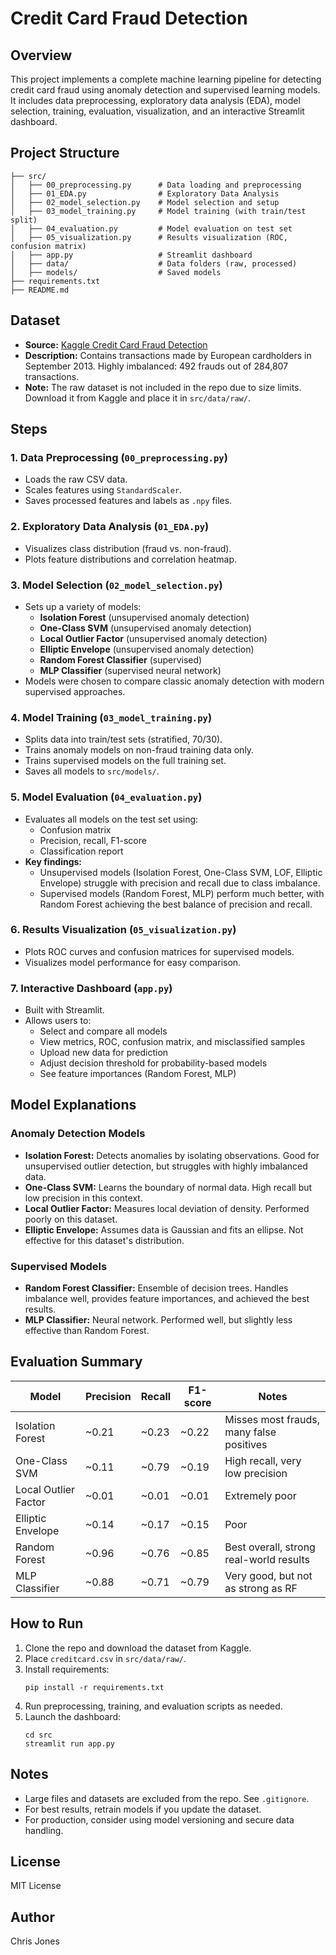# Credit Card Fraud Detection

## Overview
This project implements a complete machine learning pipeline for detecting credit card fraud using anomaly detection and supervised learning models. It includes data preprocessing, exploratory data analysis (EDA), model selection, training, evaluation, visualization, and an interactive Streamlit dashboard.

## Project Structure
```
├── src/
│   ├── 00_preprocessing.py      # Data loading and preprocessing
│   ├── 01_EDA.py                # Exploratory Data Analysis
│   ├── 02_model_selection.py    # Model selection and setup
│   ├── 03_model_training.py     # Model training (with train/test split)
│   ├── 04_evaluation.py         # Model evaluation on test set
│   ├── 05_visualization.py      # Results visualization (ROC, confusion matrix)
│   ├── app.py                   # Streamlit dashboard
│   ├── data/                    # Data folders (raw, processed)
│   ├── models/                  # Saved models
├── requirements.txt
├── README.md
```

## Dataset
- **Source:** [Kaggle Credit Card Fraud Detection](https://www.kaggle.com/mlg-ulb/creditcardfraud)
- **Description:** Contains transactions made by European cardholders in September 2013. Highly imbalanced: 492 frauds out of 284,807 transactions.
- **Note:** The raw dataset is not included in the repo due to size limits. Download it from Kaggle and place it in `src/data/raw/`.

## Steps

### 1. Data Preprocessing (`00_preprocessing.py`)
- Loads the raw CSV data.
- Scales features using `StandardScaler`.
- Saves processed features and labels as `.npy` files.

### 2. Exploratory Data Analysis (`01_EDA.py`)
- Visualizes class distribution (fraud vs. non-fraud).
- Plots feature distributions and correlation heatmap.

### 3. Model Selection (`02_model_selection.py`)
- Sets up a variety of models:
  - **Isolation Forest** (unsupervised anomaly detection)
  - **One-Class SVM** (unsupervised anomaly detection)
  - **Local Outlier Factor** (unsupervised anomaly detection)
  - **Elliptic Envelope** (unsupervised anomaly detection)
  - **Random Forest Classifier** (supervised)
  - **MLP Classifier** (supervised neural network)
- Models were chosen to compare classic anomaly detection with modern supervised approaches.

### 4. Model Training (`03_model_training.py`)
- Splits data into train/test sets (stratified, 70/30).
- Trains anomaly models on non-fraud training data only.
- Trains supervised models on the full training set.
- Saves all models to `src/models/`.

### 5. Model Evaluation (`04_evaluation.py`)
- Evaluates all models on the test set using:
  - Confusion matrix
  - Precision, recall, F1-score
  - Classification report
- **Key findings:**
  - Unsupervised models (Isolation Forest, One-Class SVM, LOF, Elliptic Envelope) struggle with precision and recall due to class imbalance.
  - Supervised models (Random Forest, MLP) perform much better, with Random Forest achieving the best balance of precision and recall.

### 6. Results Visualization (`05_visualization.py`)
- Plots ROC curves and confusion matrices for supervised models.
- Visualizes model performance for easy comparison.

### 7. Interactive Dashboard (`app.py`)
- Built with Streamlit.
- Allows users to:
  - Select and compare all models
  - View metrics, ROC, confusion matrix, and misclassified samples
  - Upload new data for prediction
  - Adjust decision threshold for probability-based models
  - See feature importances (Random Forest, MLP)

## Model Explanations

### Anomaly Detection Models
- **Isolation Forest:** Detects anomalies by isolating observations. Good for unsupervised outlier detection, but struggles with highly imbalanced data.
- **One-Class SVM:** Learns the boundary of normal data. High recall but low precision in this context.
- **Local Outlier Factor:** Measures local deviation of density. Performed poorly on this dataset.
- **Elliptic Envelope:** Assumes data is Gaussian and fits an ellipse. Not effective for this dataset's distribution.

### Supervised Models
- **Random Forest Classifier:** Ensemble of decision trees. Handles imbalance well, provides feature importances, and achieved the best results.
- **MLP Classifier:** Neural network. Performed well, but slightly less effective than Random Forest.

## Evaluation Summary
| Model                | Precision | Recall | F1-score | Notes                                      |
|----------------------|-----------|--------|----------|--------------------------------------------|
| Isolation Forest     | ~0.21     | ~0.23  | ~0.22    | Misses most frauds, many false positives   |
| One-Class SVM        | ~0.11     | ~0.79  | ~0.19    | High recall, very low precision            |
| Local Outlier Factor | ~0.01     | ~0.01  | ~0.01    | Extremely poor                            |
| Elliptic Envelope    | ~0.14     | ~0.17  | ~0.15    | Poor                                      |
| Random Forest        | ~0.96     | ~0.76  | ~0.85    | Best overall, strong real-world results    |
| MLP Classifier       | ~0.88     | ~0.71  | ~0.79    | Very good, but not as strong as RF         |

## How to Run
1. Clone the repo and download the dataset from Kaggle.
2. Place `creditcard.csv` in `src/data/raw/`.
3. Install requirements:
   ```
   pip install -r requirements.txt
   ```
4. Run preprocessing, training, and evaluation scripts as needed.
5. Launch the dashboard:
   ```
   cd src
   streamlit run app.py
   ```

## Notes
- Large files and datasets are excluded from the repo. See `.gitignore`.
- For best results, retrain models if you update the dataset.
- For production, consider using model versioning and secure data handling.

## License
MIT License

## Author
Chris Jones
